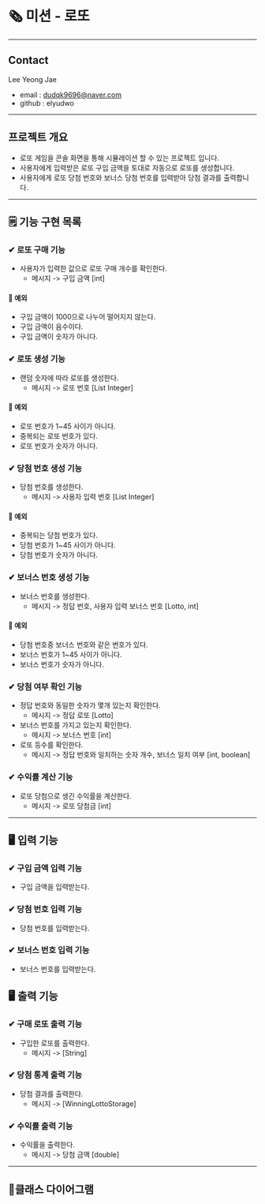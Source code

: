 # 🗞 미션 - 로또

---
## Contact
Lee Yeong Jae
- email : dudqk9696@naver.com
- github : elyudwo

---
## 프로젝트 개요
- 로또 게임을 콘솔 화면을 통해 시뮬레이션 할 수 있는 프로젝트 입니다.
- 사용자에게 입력받은 로또 구입 금액을 토대로 자동으로 로또를 생성합니다.
- 사용자에게 로또 당첨 번호와 보너스 당첨 번호를 입력받아 당첨 결과를 출력합니다.

---

## 🗒 기능 구현 목록

### ✔ 로또 구매 기능
- 사용자가 입력한 값으로 로또 구매 개수를 확인한다. 
  - 메시지 -> 구입 금액 [int]
#### 📌 예외
- 구입 금액이 1000으로 나누어 떨어지지 않는다.
- 구입 금액이 음수이다.
- 구입 금액이 숫자가 아니다.

### ✔ 로또 생성 기능
- 랜덤 숫자에 따라 로또를 생성한다.
  -  메시지 -> 로또 번호 [List Integer]
#### 📌 예외
- 로또 번호가 1~45 사이가 아니다.
- 중복되는 로또 번호가 있다.
- 로또 번호가 숫자가 아니다.

### ✔ 당첨 번호 생성 기능
- 당첨 번호를 생성한다.
  - 메시지 -> 사용자 입력 번호 [List Integer] 
#### 📌 예외
- 중복되는 당첨 번호가 있다.
- 당첨 번호가 1~45 사이가 아니다.
- 당첨 번호가 숫자가 아니다.

### ✔ 보너스 번호 생성 기능
- 보너스 번호를 생성한다.
  - 메시지 -> 정답 번호, 사용자 입력 보너스 번호 [Lotto, int]
#### 📌 예외
- 당첨 번호중 보너스 번호와 같은 번호가 있다.
- 보너스 번호가 1~45 사이가 아니다.
- 보너스 번호가 숫자가 아니다.

### ✔ 당첨 여부 확인 기능
- 정답 번호와 동일한 숫자가 몇개 있는지 확인한다.
  - 메시지 -> 정답 로또 [Lotto]
- 보너스 번호를 가지고 있는지 확인한다.
  - 메시지 -> 보너스 번호 [int]
- 로또 등수를 확인한다.
  - 메시지 -> 정답 번호와 일치하는 숫자 개수, 보너스 일치 여부 [int, boolean]

### ✔ 수익률 계산 기능
- 로또 당첨으로 생긴 수익률을 계산한다.
  - 메시지 -> 로또 당첨금 [int]
---
## 🖥 입력 기능
### ✔ 구입 금액 입력 기능
- 구입 금액을 입력받는다.

### ✔ 당첨 번호 입력 기능
- 당첨 번호를 입력받는다.

### ✔ 보너스 번호 입력 기능
- 보너스 번호를 입력받는다.

## 🖥 출력 기능
### ✔ 구매 로또 출력 기능
- 구입한 로또를 출력한다.
  - 메시지 -> [String]


### ✔ 당첨 통계 출력 기능
- 당첨 결과를 출력한다.
  - 메시지 -> [WinningLottoStorage]

### ✔ 수익률 출력 기능
- 수익률을 출력한다.
  - 메시지 -> 당첨 금액 [double]

---
## 📄클래스 다이어그램